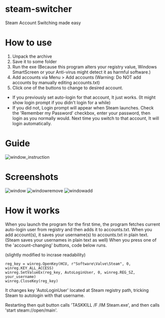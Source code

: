 # steam-switcher
Steam Account Switching made easy
# How to use
1. Unpack the archive
2. Save it to some folder 
3. Run the exe 
(Because this program alters your registry value, Windows SmartScreen or your Anti-virus might detect it as harmful software.)
4. Add accounts via Menu > Add accounts
   (Warning: Do NOT add accounts by manually editing accounts.txt)
5. Click one of the buttons to change to desired account.

* If you previously set auto-login for that account, It just works. (It might show login prompt if you didn't login for a while)
* If you did not, Login prompt will appear when Steam launches. Check the 'Remember my Password' checkbox, enter your password,             then login as you normally would. Next time you switch to that account, It will login automatically.

# Guide
![window_instruction](https://user-images.githubusercontent.com/22590718/63221815-78c8cb80-c1d9-11e9-829d-c4f1ef855285.png)
# Screenshots
![window](https://user-images.githubusercontent.com/22590718/63221824-87af7e00-c1d9-11e9-96e2-87508d2128b5.png)
![windowremove](https://user-images.githubusercontent.com/22590718/63221825-87af7e00-c1d9-11e9-8887-ed530c305166.png)
![windowadd](https://user-images.githubusercontent.com/22590718/63221826-88481480-c1d9-11e9-82eb-2b78dc9d528d.png)
# How it works
When you launch the program for the first time, the program fetches current auto-login user from registry and then adds it to accounts.txt.
When you add account(s), it saves your username(s) to accounts.txt in plain text.
(Steam saves your usernames in plain text as well)
When you press one of the 'account-changing' buttons, code below runs.

(slightly modified to incrase readability)
```
reg_key = winreg.OpenKey(HCU, r"Software\Valve\Steam", 0, winreg.KEY_ALL_ACCESS)
winreg.SetValueEx(reg_key, AutoLoginUser, 0, winreg.REG_SZ, your_username)
winreg.CloseKey(reg_key)
```
It changes key 'AutoLoginUser' located at Steam registry path, tricking Steam to autologin with that username.

Restarting then quit button calls 'TASKKILL /F /IM Steam.exe', and then calls 'start steam://open/main'.
